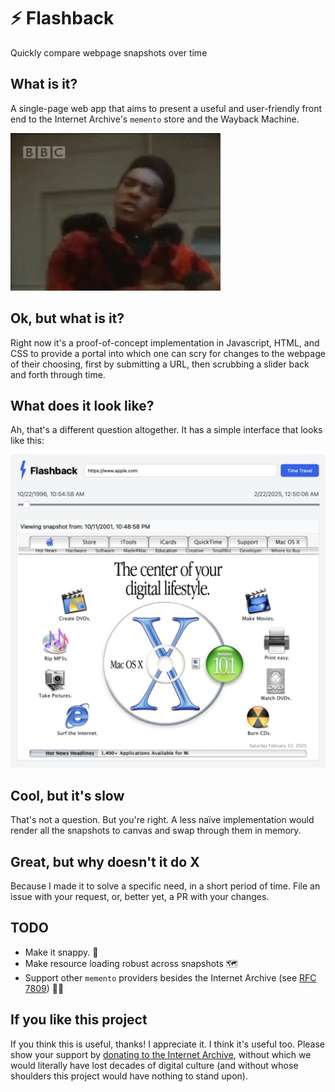 # ⚡️ Flashback
Quickly compare webpage snapshots over time

## What is it?
A single-page web app that aims to present a useful and user-friendly front end to the Internet Archive's `memento` store and the Wayback Machine.

![](so-what-is-it-cat-red-dwarf.gif)

## Ok, but what is it?
Right now it's a proof-of-concept implementation in Javascript, HTML, and CSS to provide a portal into which one can scry for changes to the webpage of their choosing, first by submitting a URL, then scrubbing a slider back and forth through time.

## What does it look like?
Ah, that's a different question altogether. It has a simple interface that looks like this:

![Flashback UI](flashback.png)

## Cool, but it's slow
That's not a question. But you're right. A less naïve implementation would render all the snapshots to canvas and swap through them in memory.

## Great, but why doesn't it do X
Because I made it to solve a specific need, in a short period of time. File an issue with your request, or, better yet, a PR with your changes.

## TODO
 * Make it snappy. 🫡
 * Make resource loading robust across snapshots 🗺️
 * Support other `memento` providers besides the Internet Archive (see [RFC 7809](https://mementoweb.org/guide/rfc/)) 🧑‍💻

## If you like this project
If you think this is useful, thanks! I appreciate it. I think it's useful too. Please show your support by [donating to the Internet Archive](https://archive.org/donate), without which we would literally have lost decades of digital culture (and without whose shoulders this project would have nothing to stand upon).
